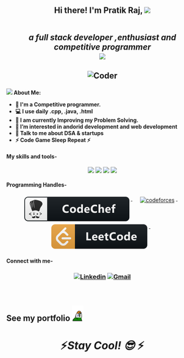 <h2 align="center">
 <abc>
  <br>Hi there! I'm Pratik Raj, <img src="https://user-images.githubusercontent.com/42378118/110234147-e3259600-7f4e-11eb-95be-0c4047144dea.gif" width="30"><br>
  
  <br><em>a full stack developer ,enthusiast and competitive programmer </em><br>
  <img src="https://github.com/TheDudeThatCode/TheDudeThatCode/blob/master/Assets/Developer.gif" width="45px">
  <br><br>
  <img src="https://github.com/raghavk16/raghavk16/blob/master/coderman.gif" alt="Coder" width="400" height="250" /> 
 </abc> 
</h2>

<h4 align = "left">
 <img src="https://github.com/TheDudeThatCode/TheDudeThatCode/blob/master/Assets/Developer.gif" width="45px"> About Me: <br>

                                                                                                            
- 🏦 I'm a Competitive programmer.<br>
- 💻 I use daily .cpp, .java, .html <br>
- 📖 I am currently Improving my Problem Solving. <br> 
- 👀 I’m interested in andorid development and web development<br>
- 💬 Talk to me about DSA & startups <br>                                          
- ⚡ Code Game Sleep Repeat ⚡<br>
</h4>  
<h4>My skills and tools-</h4>
                                                                                                
 <p align = "center">
  <code><img width="10%" src="https://www.vectorlogo.zone/logos/android/android-ar21.svg"></code>  
  <code><img width="10%" src="https://www.vectorlogo.zone/logos/java/java-ar21.svg"></code>
  <code><img width="10%" src="https://www.vectorlogo.zone/logos/opencv/opencv-ar21.svg"></code>
  <code><img width="10%" src="https://www.vectorlogo.zone/logos/github/github-ar21.svg"></code>
  <br />
</p>
<h4>Programming Handles-</h4>
 
<p align="center">
  <a href="#">
    <img src="https://raw.githubusercontent.com/AbhishekMaira10/AbhishekMaira10/master/Resources/svg/codechef.svg" alt="codechef" style="vertical-align:top; margin:4px">
  </a>&nbsp;&nbsp;&nbsp;
  <a href="https://codeforces.com/profile/pratikraj001">
   <img src="https://i.ibb.co/BGBPsSJ/logo.png" alt ="codeforces" style="vertical-align:top; margin:4px; width:138px;height:32px">
 </a>&nbsp;&nbsp;&nbsp;
  <a href="https://leetcode.com/pratikraj001/">
    <img src="https://raw.githubusercontent.com/AbhishekMaira10/AbhishekMaira10/master/Resources/svg/leetcode.svg" alt="leetcode" style="vertical-align:top; margin:4px">
  </a>&nbsp;&nbsp;&nbsp;   
  
</p>                                                                                                                
                                                                                                               
<h4> Connect with me- </h4>                               
<h3 align = "center">       
                    
[![Linkedin](https://img.shields.io/badge/-LinkedIn-blue?style=flat&logo=Linkedin&logoColor=white)](https://www.linkedin.com/in/pratik-raj-65b041201/)
[![Gmail](https://img.shields.io/badge/-Gmail-c14438?style=flat&logo=Gmail&logoColor=white)](mailto:pratikraj001@protonmail.com)
                    
 &nbsp;
                    
 </h3>                                                                                                                
<h2>See my portfolio <img src="https://raw.githubusercontent.com/ItsAnunesS/ItsAnunesS/master/src/img/parrots/flags/indiaparrot.gif" width="30" height="40"/></h2>
                                                                       
<h3 align ="center"> 

 
 
</h3>
<h1 align='center'>⚡️<i>Stay Cool! 😎 </i>⚡️</h1>


<!---
Pratikraj001/Pratikraj001 is a ✨ special ✨ repository because its `README.md` (this file) appears on your GitHub profile.
You can click the Preview link to take a look at your changes.
--->
